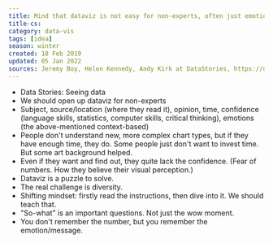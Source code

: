 ```yaml
---
title: Mind that dataviz is not easy for non-experts, often just emotions stick
title-cs: 
category: data-vis
tags: [idea]
season: winter
created: 18 Feb 2019
updated: 05 Jan 2022
sources: Jeremy Boy, Helen Kennedy, Andy Kirk at DataStories, https://open.spotify.com/episode/2xLli0qpJ6nHnehmoIbEoL
---
```


* Data Stories: Seeing data
* We should open up dataviz for non-experts
* Subject, source/location (where they read it), opinion, time, confidence (language skills, statistics, computer skills, critical thinking), emotions (the above-mentioned context-based)
* People don't understand new, more complex chart types, but if they have enough time, they do. Some people just don't want to invest time. But some art background helped.
* Even if they want and find out, they quite lack the confidence. (Fear of numbers. How they believe their visual perception.)
* Dataviz is a puzzle to solve.
* The real challenge is diversity.
* Shifting mindset: firstly read the instructions, then dive into it. We should teach that.
* "So-what" is an important questions. Not just the wow moment.
* You don't remember the number, but you remember the emotion/message.
